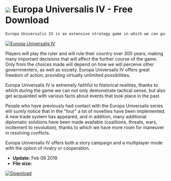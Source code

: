 # ![](https://cdn.softexe.net/static/icon/win.gif) Europa Universalis IV  - Free Download

```sh
Europa Universalis IV is an extensive strategy game in which we can guide a chosen state, and then make it soon become a powerful empire. Paradox Interactive, a company specializing in productions belonging to the said genre, is responsible for the game.
```
[![Europa Universalis IV](https://gallery.dpcdn.pl/imgc/Tools/89680/g_-_420x350_1.5_-_x2cb40e45-d0af-464f-b844-9dcc4105b2a8.jpg)](https://softexe.net/win/games-entertainment/strategies/europa-universalis-iv:apbp.html)

Players will play the ruler and will rule their country over 300 years, making many important decisions that will affect the further course of the game. Only from the choices made will depend on how we will perceive other governmenters, as well as society. Europa Universalis IV offers great freedom of action, providing virtually unlimited possibilities.
 
 Europa Universalis IV is extremely faithful to historical realities, thanks to which during the game we can not only demonstrate tactical sense, but also get acquainted with various facts about events that took place in the past. 
 
 People who have previously had contact with the Europa Universalis series will surely notice that in the "four" a lot of novelties have been implemented. A new trade system has appeared, and in addition, many additional diplomatic solutions have been made available (coalitions, threats, wars, incitement to revolution), thanks to which we have more room for maneuver in resolving conflicts.
 
 Europa Universalis IV offers both a story campaign and a multiplayer mode with the option of rivalry or cooperation.


- **Update:** Feb 09 2019
- **File size:** 

[![Download](https://cdn.softexe.net/static/img/download.png)](https://softexe.net/win/games-entertainment/strategies/europa-universalis-iv:apbp.html)

